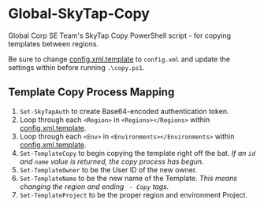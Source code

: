 # Global-SkyTap-Copy

Global Corp SE Team's SkyTap Copy PowerShell script - for copying templates between regions.

Be sure to change [config.xml.template](config.xml.template) to `config.xml` and update the settings within before running `.\copy.ps1`.

## Template Copy Process Mapping

1. `Set-SkyTapAuth` to create Base64-encoded authentication token.
1. Loop through each `<Region>` in `<Regions></Regions>` within [config.xml.template](config.xml.template).
1. Loop through each `<Env>` in `<Environments></Environments>` within [config.xml.template](config.xml.template).
1. `Set-TemplateCopy` to begin copying the template right off the bat.  _If an `id` and `name` value is returned, the copy process has begun._
1. `Set-TemplateOwner` to be the User ID of the new owner.
1. `Set-TemplateName` to be the new name of the Template.  _This means changing the region and ending ` - Copy` tags._
1. `Set-TemplateProject` to be the proper region and environment Project.
